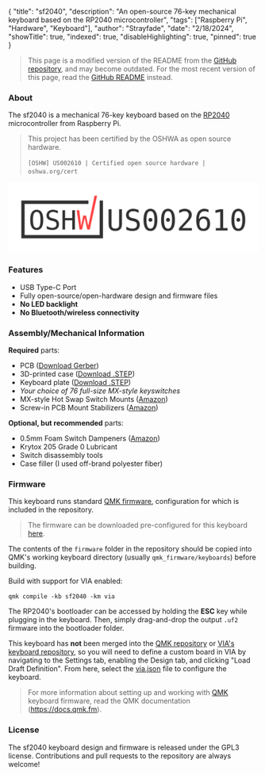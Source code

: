 {
"title": "sf2040",
"description": "An open-source 76-key mechanical keyboard based on the RP2040 microcontroller",
"tags": ["Raspberry Pi", "Hardware", "Keyboard"],
"author": "Strayfade",
"date": "2/18/2024",
"showTitle": true,
"indexed": true,
"disableHighlighting": true,
"pinned": true
}

> This page is a modified version of the README from the [GitHub repository](https://github.com/strayfade/sf2040), and may become outdated. For the most recent version of this page, read the [GitHub README](https://github.com/strayfade/sf2040) instead.

### About

The sf2040 is a mechanical 76-key keyboard based on the [RP2040](https://datasheets.raspberrypi.com/rp2040/rp2040-datasheet.pdf) microcontroller from Raspberry Pi.

> This project has been certified by the OSHWA as open source hardware.
>
> `[OSHW] US002610 | Certified open source hardware | oshwa.org/cert`

<img src="/assets/images/sf20401.png"/>

### Features

-   USB Type-C Port
-   Fully open-source/open-hardware design and firmware files
-   **No LED backlight**
-   **No Bluetooth/wireless connectivity**

### Assembly/Mechanical Information

**Required** parts:

-   PCB ([Download Gerber](https://github.com/strayfade/sf2040/blob/main/pcb/Gerber/Gerber.zip))
-   3D-printed case ([Download .STEP](https://github.com/strayfade/sf2040/blob/main/case/Case.step))
-   Keyboard plate ([Download .STEP](https://github.com/strayfade/sf2040/blob/main/plate/Plate.step))
-   _Your choice of 76 full-size MX-style keyswitches_
-   MX-style Hot Swap Switch Mounts ([Amazon](https://www.amazon.com/gp/product/B0B4W9YMGM))
-   Screw-in PCB Mount Stabilizers ([Amazon](https://www.amazon.com/gp/product/B0CN38CXQ3))

**Optional, but recommended** parts:

-   0.5mm Foam Switch Dampeners ([Amazon](https://www.amazon.com/gp/product/B0B942VCMV))
-   Krytox 205 Grade 0 Lubricant
-   Switch disassembly tools
-   Case filler (I used off-brand polyester fiber)

### Firmware

This keyboard runs standard [QMK firmware](https://docs.qmk.fm/#/), configuration for which is included in the repository.

> The firmware can be downloaded pre-configured for this keyboard [here](https://github.com/strayfade/sf2040/raw/main/firmware/builds/sf2040.uf2).

The contents of the `firmware` folder in the repository should be copied into QMK's working keyboard directory (usually `qmk_firmware/keyboards`) before building.

Build with support for VIA enabled:

    qmk compile -kb sf2040 -km via

The RP2040's bootloader can be accessed by holding the **ESC** key while plugging in the keyboard. Then, simply drag-and-drop the output `.uf2` firmware into the bootloader folder.

This keyboard has **not** been merged into the [QMK repository](https://github.com/qmk/qmk_firmware/tree/master/keyboards) or [VIA's keyboard repository](https://github.com/the-via/keyboards), so you will need to define a custom board in VIA by navigating to the Settings tab, enabling the Design tab, and clicking "Load Draft Definition". From here, select the [via.json](/firmware/sf2040/via.json) file to configure the keyboard.

> For more information about setting up and working with [QMK](https://docs.qmk.fm/#/) keyboard firmware, read the QMK documentation (https://docs.qmk.fm).

### License

The sf2040 keyboard design and firmware is released under the GPL3 license. Contributions and pull requests to the repository are always welcome!
